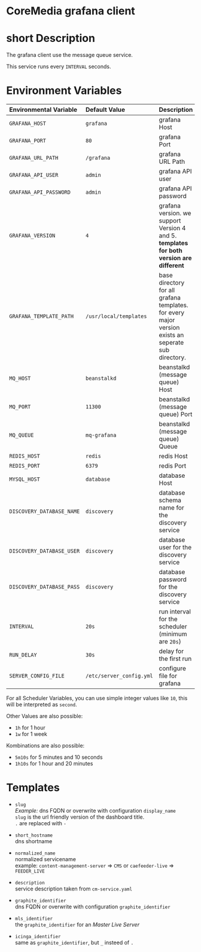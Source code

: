 
CoreMedia grafana client
========================

# short Description

The grafana client use the message queue service.

This service runs every `INTERVAL` seconds.


# Environment Variables

| Environmental Variable      | Default Value        | Description                                                     |
| :-------------------------- | :-------------       | :-----------                                                    |
| `GRAFANA_HOST`              | `grafana`            | grafana Host                                                    |
| `GRAFANA_PORT`              | `80`                 | grafana Port                                                    |
| `GRAFANA_URL_PATH`          | `/grafana`           | grafana URL Path                                                |
| `GRAFANA_API_USER`          | `admin`              | grafana API user                                                |
| `GRAFANA_API_PASSWORD`      | `admin`              | grafana API password                                            |
| `GRAFANA_VERSION`           | `4`                  | grafana version. we support Version 4 and 5.<br>**templates for both version are different** |
| `GRAFANA_TEMPLATE_PATH`     | `/usr/local/templates` | base directory for all grafana templates. for every major version exists an seperate sub directory. |
| `MQ_HOST`                   | `beanstalkd`         | beanstalkd (message queue) Host                                 |
| `MQ_PORT`                   | `11300`              | beanstalkd (message queue) Port                                 |
| `MQ_QUEUE`                  | `mq-grafana`         | beanstalkd (message queue) Queue                                |
| `REDIS_HOST`                | `redis`              | redis Host                                                      |
| `REDIS_PORT`                | `6379`               | redis Port                                                      |
| `MYSQL_HOST`                | `database`           | database Host                                                   |
| `DISCOVERY_DATABASE_NAME`   | `discovery`          | database schema name for the discovery service                  |
| `DISCOVERY_DATABASE_USER`   | `discovery`          | database user for the discovery service                         |
| `DISCOVERY_DATABASE_PASS`   | `discovery`          | database password for the discovery service                     |
| `INTERVAL`                  | `20s`                | run interval for the scheduler (minimum are `20s`)              |
| `RUN_DELAY`                 | `30s`                | delay for the first run                                         |
| `SERVER_CONFIG_FILE`        | `/etc/server_config.yml` | configure file for grafana |

For all Scheduler Variables, you can use simple integer values like `10`, this will be interpreted as `second`.

Other Values are also possible:

- `1h` for 1 hour
- `1w` for 1 week

Kombinations are also possible:

- `5m10s` for 5 minutes and 10 seconds
- `1h10s` for 1 hour and 20 minutes

# Templates

- `slug`<br>
   *Example:* dns FQDN or overwrite with configuration `display_name`<br>
   `slug` is the url friendly version of the dashboard title.<br>
   `.` are replaced with `-`

- `short_hostname`<br>
   dns shortname

- `normalized_name`<br>
   normalized servicename<br>
   example: `content-management-server` => `CMS` or `caefeeder-live` => `FEEDER_LIVE`

- `description`<br>
   service description taken from `cm-service.yaml`

- `graphite_identifier`<br>
   dns FQDN or overwrite with configuration `graphite_identifier`

- `mls_identifier`<br>
   the `graphite_identifier` for an *Master Live Server*

- `icinga_identifier`<br>
   same as `graphite_identifier`, but `_` insteed of `.`
